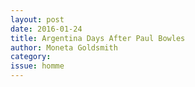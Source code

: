 ```yaml
---
layout: post 
date: 2016-01-24
title: Argentina Days After Paul Bowles
author: Moneta Goldsmith
category: 
issue: homme
---
```

